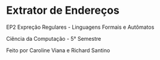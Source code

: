 # Extrator de Endereços 

EP2 Expreção Regulares - Linguagens Formais e Autômatos

Ciência da Computação - 5° Semestre

Feito por Caroline Viana e Richard Santino
